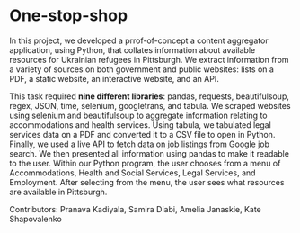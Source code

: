 # One-stop-shop

In this project, we developed a prrof-of-concept a content aggregator application, using Python, that collates information about available resources for Ukrainian refugees in Pittsburgh. We extract information from a variety of sources on both government and public websites: lists on a PDF, a static website, an interactive website, and an API. 

This task required **nine different libraries**: pandas, requests, beautifulsoup, regex, JSON, time, selenium, googletrans, and tabula. We scraped websites using selenium and beautifulsoup to aggregate information relating to accommodations and health services. Using tabula, we tabulated legal services data on a PDF and converted it to a CSV file to open in Python. Finally, we used a live API to fetch data on job listings from Google job search. We then presented all information using pandas to make it readable to the user. Within our Python program, the user chooses from a menu of Accommodations, Health and Social Services, Legal Services, and Employment. After selecting from the menu, the user sees what resources are available in Pittsburgh. 

Contributors: Pranava Kadiyala, Samira Diabi, Amelia Janaskie, Kate Shapovalenko

